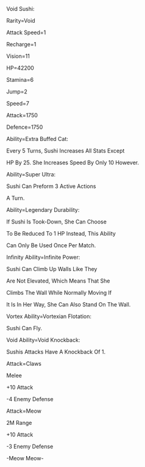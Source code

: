 Void Sushi:

Rarity=Void

Attack Speed=1

Recharge=1

Vision=11

HP=42200

Stamina=6

Jump=2

Speed=7

Attack=1750

Defence=1750

Ability=Extra Buffed Cat:

Every 5 Turns, Sushi Increases All Stats Except

HP By 25. She Increases Speed By Only 10 However.

Ability=Super Ultra:

Sushi Can Preform 3 Active Actions

A Turn.

Ability=Legendary Durability:

If Sushi Is Took-Down, She Can Choose

To Be Reduced To 1 HP Instead, This Ability

Can Only Be Used Once Per Match.

Infinity Ability=Infinite Power:

Sushi Can Climb Up Walls Like They

Are Not Elevated, Which Means That She

Climbs The Wall While Normally Moving If

It Is In Her Way, She Can Also Stand On The Wall.

Vortex Ability=Vortexian Flotation:

Sushi Can Fly.

Void Ability=Void Knockback:

Sushis Attacks Have A Knockback Of 1.

Attack=Claws

Melee

+10 Attack

-4 Enemy Defense

Attack=Meow

2M Range

+10 Attack

-3 Enemy Defense

-Meow Meow-

